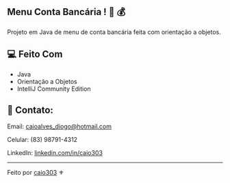 ## Menu Conta Bancária ! :money_with_wings: :moneybag: 

Projeto em Java de menu de conta bancária feita com orientação a objetos.


##  :computer: Feito Com

* Java
* Orientação a Objetos
* IntelliJ Community Edition

## :cactus: Contato:

Email: caioalves_diogo@hotmail.com

Celular: (83) 98791-4312

LinkedIn: [linkedin.com/in/caio303](https://linkedin.com/in/caio303)



----------------------------------------------------------------------------------------------------------------------------------------------------------

Feito por <a href="linkedin.com/in/caio303">caio303</a> :fleur_de_lis: